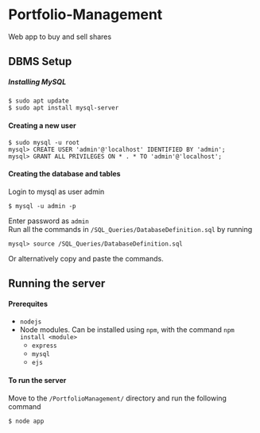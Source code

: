 # Portfolio-Management
Web app to buy and sell shares

## DBMS Setup
##### Installing MySQL
```
$ sudo apt update
$ sudo apt install mysql-server
```

#### Creating a new user
```MySQL
$ sudo mysql -u root
mysql> CREATE USER 'admin'@'localhost' IDENTIFIED BY 'admin';
mysql> GRANT ALL PRIVILEGES ON * . * TO 'admin'@'localhost';
```

#### Creating the database and tables
Login to mysql as user admin
```
$ mysql -u admin -p
```
Enter password as `admin` <br>
Run all the commands in `/SQL_Queries/DatabaseDefinition.sql` by running
```MySQL
mysql> source /SQL_Queries/DatabaseDefinition.sql
```
Or alternatively copy and paste the commands.

## Running the server
#### Prerequites 
- `nodejs`
- Node modules. Can be installed using `npm`, with the command `npm install <module>`
  - `express`
  - `mysql`
  - `ejs`

#### To run the server
Move to the `/PortfolioManagement/` directory and run the following command
```
$ node app
```
